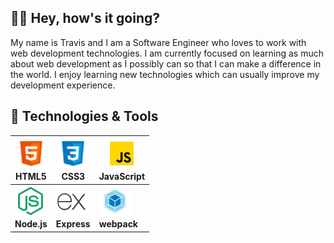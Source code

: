 ## 👋🏽 Hey, how's it going?
My name is Travis and I am a Software Engineer who loves to work with web development technologies.  I am currently focused on learning as much about web development as I possibly can so that I can make a difference in the world.  I enjoy learning new technologies which can usually improve my development experience.

## 🧰 Technologies & Tools
| <img src="./icons/html5-icon.png" width="50" height="50"><br>HTML5 | <img src="./icons/css3-icon.png" width="50" height="50"><br>CSS3 | <img src="./icons/javascript-icon.png" width="50" height="50"><br>JavaScript |
|---|---|---|
| <img src="./icons/node-js-icon.svg" width="50" height="50"><br><b>Node.js</b> | <img src="./icons/express-js-icon.svg" width="50" height="50"><br><b>Express</b> | <img src="./icons/webpack-icon.svg" width="50" height="50"><br><b>webpack</b> |
<!--
**travis-mcginley/travis-mcginley** is a ✨ _special_ ✨ repository because its `README.md` (this file) appears on your GitHub profile.

Here are some ideas to get you started:

- 🔭 I’m currently working on ...
- 🌱 I’m currently learning ...
- 👯 I’m looking to collaborate on ...
- 🤔 I’m looking for help with ...
- 💬 Ask me about ...
- 📫 How to reach me: ...
- 😄 Pronouns: ...
- ⚡ Fun fact: ...
-->
